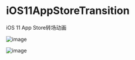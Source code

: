 # iOS11AppStoreTransition
iOS 11 App Store转场动画

![image](https://github.com/weikeyan/iOS11AppStoreTransition/blob/master/images/1.gif?raw=true)


![image](https://github.com/weikeyan/iOS11AppStoreTransition/tree/master/images/2.gifraw=true)